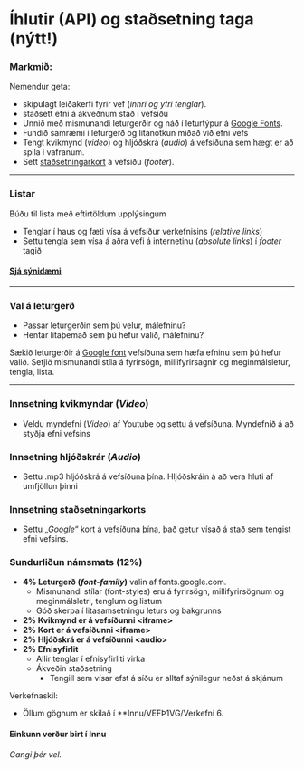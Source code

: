 # Íhlutir (API) og staðsetning taga (nýtt!)

### Markmið:

Nemendur geta:
* skipulagt leiðakerfi fyrir vef (_innri og ytri tenglar_).
* staðsett efni á ákveðnum stað í vefsíðu
* Unnið með mismunandi leturgerðir og náð í leturtýpur á [Google Fonts](https://fonts.google.com/). 
* Fundið samræmi í leturgerð og litanotkun miðað við efni vefs 
* Tengt kvikmynd (_video_) og hljóðskrá (_audio_) á vefsíðuna sem hægt er að spila í vafranum. 
* Sett [staðsetningarkort](https://www.google.is/maps/place/T%C3%A6knisk%C3%B3linn+-+H%C3%A1teigsvegur/@64.1390675,-21.9048536,17z/data=!3m1!4b1!4m5!3m4!1s0x48d674cc84500001:0x16719bf129fa31a7!8m2!3d64.1390675!4d-21.9026596) á vefsíðu (_footer_). 

---

### Listar  
 
Búðu til lista með eftirtöldum upplýsingum 

* Tenglar í haus og fæti vísa á vefsíður verkefnisins (_relative links_)
* Settu tengla sem vísa á aðra vefi á internetinu (_absolute links_) í _footer_ tagið

#### [Sjá sýnidæmi](https://vefgrunnur.github.io/synidaemi/verkefni-6/)

---

### Val á leturgerð  

* Passar leturgerðin sem þú velur, málefninu?  
* Hentar litaþemað sem þú hefur valið, málefninu?

Sækið leturgerðir á [Google font]() vefsíðuna sem hæfa efninu sem þú hefur valið.  Setjið mismunandi stíla á fyrirsögn, millifyrirsagnir og meginmálsletur, tengla, lista.  

---

### Innsetning kvikmyndar (_Video_)

* Veldu myndefni (_Video_) af Youtube og settu á vefsíðuna. Myndefnið á að styðja efni vefsins

### Innsetning hljóðskrár (_Audio_)

* Settu .mp3 hljóðskrá á vefsíðuna þína. Hljóðskráin á að vera hluti af umfjöllun þinni

### Innsetning staðsetningarkorts

* Settu „_Google_“ kort á vefsíðuna þína, það  getur vísað á stað sem tengist efni vefsins.

### Sundurliðun námsmats (12%)

* **4% Leturgerð (_font-family_)** valin af fonts.google.com.
    * Mismunandi stílar (font-styles) eru á fyrirsögn, millifyrirsögnum og meginmálsletri, tenglum og listum
    * Góð skerpa í litasamsetningu leturs og bakgrunns
* **2% Kvikmynd er á vefsíðunni &lt;iframe>**
* **2% Kort er á vefsíðunni &lt;iframe>**
* **2% Hljóðskrá er á vefsíðunni &lt;audio>**
* **2% Efnisyfirlit**
    * Allir tenglar í efnisyfirliti virka
    * Ákveðin staðsetning 
      * Tengill sem vísar efst á síðu er alltaf sýnilegur neðst á skjánum


Verkefnaskil:  
* Öllum gögnum er skilað í **Innu/VEFÞ1VG/Verkefni 6.

#### Einkunn verður birt í Innu

_Gangi þér vel._

